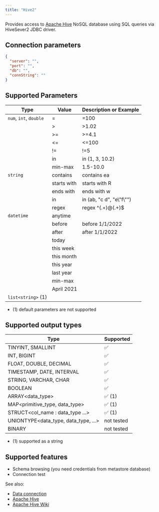 ```yaml
---
title: "Hive2"
---
```


Provides access to [Apache Hive](https://hive.apache.org/) NoSQL database using
SQL queries via HiveSever2 JDBC driver.

## Connection parameters

```json
{
  "server": "",
  "port": "",
  "db": "",
  "connString": ""
}
```

## Supported Parameters

| Type                   | Value       | Description or Example     |
|------------------------|-------------|----------------------------|
| `num`, `int`, `double` | =           | =100                       |
|                        | >           | >1.02                      |
|                        | >=          | >=4.1                      |
|                        | <=          | <=100                      |
|                        | !=          | !=5                        |
|                        | in          | in (1, 3, 10.2)            |
|                        | min-max     | 1.5-10.0                   |
| `string`               | contains    | contains ea                |
|                        | starts with | starts with R              |
|                        | ends with   | ends with w                |
|                        | in          | in (ab, "c d", "e\\"f\\"") |
|                        | regex       | regex ^(.+)@(.+)$          |
| `datetime`             | anytime     |                            |
|                        | before      | before 1/1/2022            |
|                        | after       | after 1/1/2022             |
|                        | today       |                            |
|                        | this week   |                            |
|                        | this month  |                            |
|                        | this year   |                            |
|                        | last year   |                            |
|                        | min-max     |                            |
|                        | April 2021  |                            |
| `list<string>` (1)     |             |                            |

* (1) default parameters are not supported

## Supported output types

| Type                                 | Supported              |
|--------------------------------------|------------------------|
| TINYINT, SMALLINT                    | :white_check_mark:     |
| INT, BIGINT                          | :white_check_mark:     |
| FLOAT, DOUBLE, DECIMAL               | :white_check_mark:     |
| TIMESTAMP, DATE, INTERVAL            | :white_check_mark:     |
| STRING, VARCHAR, CHAR                | :white_check_mark:     |
| BOOLEAN                              | :white_check_mark:     |
| ARRAY<data_type>                     | :white_check_mark: (1) |
| MAP<primitive_type, data_type>       | :white_check_mark: (1) |
| STRUCT<col_name : data_type  ...>    | :white_check_mark: (1) |
| UNIONTYPE<data_type, data_type, ...> | not tested             |
| BINARY                               | not tested             |

* (1) supported as a string

## Supported features

* Schema browsing (you need credentials from metastore database)
* Connection test

See also:

* [Data connection](../data-connection.md)
* [Apache Hive](https://hive.apache.org/)
* [Apache Hive Wiki](https://en.wikipedia.org/wiki/Apache_Hive)
